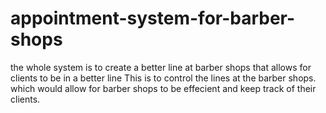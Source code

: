 # appointment-system-for-barber-shops
the whole system is to create a better line at barber shops that allows for clients to be in a better line
This is to control the lines at the barber shops.
which would allow for barber shops to be effecient and keep track of their clients.
